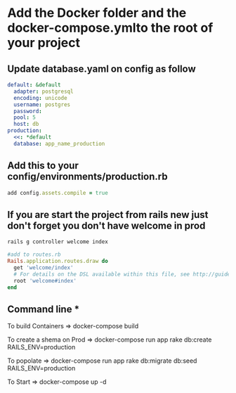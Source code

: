 # Add the Docker folder and the docker-compose.ymlto the root of your project

## Update database.yaml on config as follow

```yaml
default: &default  
  adapter: postgresql  
  encoding: unicode  
  username: postgres  
  password:  
  pool: 5  
  host: db
production:  
  <<: *default  
  database: app_name_production
```

## Add this to your config/environments/production.rb

```ruby
add config.assets.compile = true
```

## If you are start the project from rails new just don't forget you don't have welcome in prod

```ruby
rails g controller welcome index

#add to routes.rb
Rails.application.routes.draw do
  get 'welcome/index'
  # For details on the DSL available within this file, see http://guides.rubyonrails.org/routing.html
  root 'welcome#index'
end
```

## Command line *

To build Containers =>  docker-compose build

To create a shema on Prod => docker-compose run app rake db:create RAILS_ENV=production

To popolate =>
docker-compose run app rake db:migrate db:seed RAILS_ENV=production

To Start => docker-compose up -d
